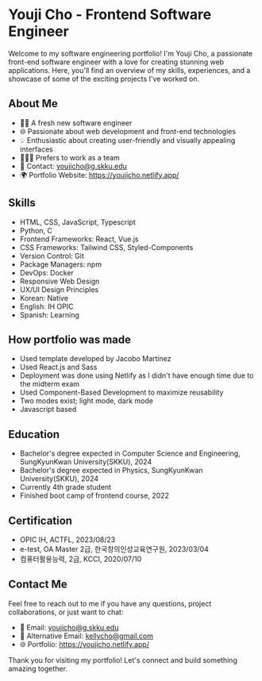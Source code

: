 # Youji Cho - Frontend Software Engineer

Welcome to my software engineering portfolio! I'm Youji Cho, a passionate front-end software engineer with a love for creating stunning web applications. Here, you'll find an overview of my skills, experiences, and a showcase of some of the exciting projects I've worked on.

## About Me

- 👨‍💻 A fresh new software engineer
- 🌐 Passionate about web development and front-end technologies
- 💡 Enthusiastic about creating user-friendly and visually appealing interfaces
- 🧑‍🤝‍🧑 Prefers to work as a team
- 📧 Contact: youjicho@g.skku.edu
- 🌍 Portfolio Website: https://youjicho.netlify.app/

## Skills

- HTML, CSS, JavaScript, Typescript
- Python, C
- Frontend Frameworks: React, Vue.js
- CSS Frameworks: Tailwind CSS, Styled-Components
- Version Control: Git
- Package Managers: npm
- DevOps: Docker
- Responsive Web Design
- UX/UI Design Principles
- Korean: Native
- English: IH OPIC
- Spanish: Learning

## How portfolio was made

- Used template developed by Jacobo Martínez
- Used React.js and Sass
- Deployment was done using Netlify as I didn't have enough time due to the midterm exam
- Used Component-Based Development to maximize reusability
- Two modes exist; light mode, dark mode
- Javascript based

## Education

- Bachelor's degree expected in Computer Science and Engineering, SungKyunKwan University(SKKU), 2024
- Bachelor's degree expected in Physics, SungKyunKwan University(SKKU), 2024
- Currently 4th grade student
- Finished boot camp of frontend course, 2022

## Certification

- OPIC IH, ACTFL, 2023/08/23
- e-test, OA Master 2급, 한국창의인성교육연구원, 2023/03/04
- 컴퓨터활용능력, 2급, KCCI, 2020/07/10

## Contact Me

Feel free to reach out to me if you have any questions, project collaborations, or just want to chat:

- 📧 Email: youjicho@g.skku.edu
- 📧 Alternative Email: kellycho@gmail.com
- 🌐 Portfolio: https://youjicho.netlify.app/

Thank you for visiting my portfolio! Let's connect and build something amazing together.
